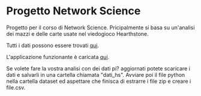 # Progetto Network Science
Progetto per il corso di Network Science.
Pricipalmente si basa su un'analisi dei mazzi e delle carte usate nel viedogioco Hearthstone.

Tutti i dati possono essere trovati [qui](http://www.hearthscry.com/). 

L'applicazione funzionante è caricata [qui](https://enrico-cominato.shinyapps.io/applicazione/). 

Se volete fare la vostra analisi con dei dati pi? aggiornati potete scaricare i dati e salvarli in una cartella chiamata "dati_hs".
Avviare poi il file python nella cartella dataset ed aspettare che finisca di estrarre i file zip e creare i file.csv.